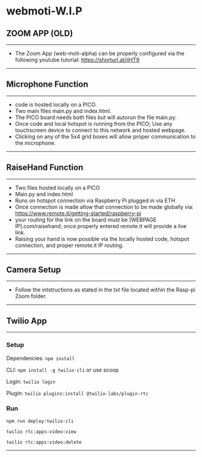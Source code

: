 # webmoti-W.I.P

## ZOOM APP (OLD)

----------------------------------

- The Zoom App (web-moti-alpha) can be properly configured via the following youtube tutorial: <https://shorturl.at/ijHT9>

----------------------------------

## Microphone Function

----------------------------------

- code is hosted locally on a PICO.
- Two main files main.py and index.html.
- The PICO board needs both files but will autorun the file main.py.
- Once code and local hotspot is running from the PICO; Use any touchscreen device to connect to this network and hosted webpage.
- Clicking on any of the 5x4 grid boxes will allow proper communication to the microphone.

----------------------------------

## RaiseHand Function

----------------------------------

- Two files hosted locally on a PICO
- Main.py and index.html
- Runs on hotspot connection via Raspberry Pi plugged in via ETH
- Once connection is made allow that connection to be made globally via: <https://www.remote.it/getting-started/raspberry-pi>
- your routing for the link on the board must be [WEBPAGE IP].com/raisehand; once properly entered remote.it will provide a live link.
- Raising your hand is now possible via the locally hosted code, hotspot connection, and proper remote.it IP routing.

----------------------------------

## Camera Setup

----------------------------------

- Follow the intstructions as stated in the txt file located within the Rasp-pi Zoom folder.

----------------------------------

## Twilio App

----------------------------------

### Setup

Dependencies: `npm install`

CLI: `npm install -g twilio-cli` or use scoop

Login: `twilio login`

Plugin: `twilio plugins:install @twilio-labs/plugin-rtc`

### Run

`npm run deploy:twilio-cli`

`twilio rtc:apps:video:view`

`twilio rtc:apps:video:delete`

----------------------------------

